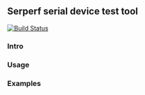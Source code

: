 ## Serperf serial device test tool

[![Build Status](https://travis-ci.org/ezequielgarcia/serperf.svg?branch=master)](https://travis-ci.org/ezequielgarcia/serperf#)


### Intro

### Usage

### Examples
